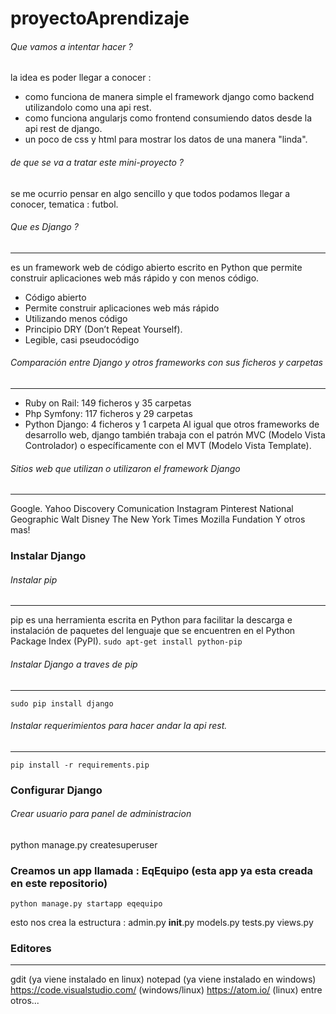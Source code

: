 # proyectoAprendizaje

###### Que vamos a intentar hacer ?
la idea es poder llegar a conocer :
* como funciona de manera simple el framework django como backend utilizandolo como una api rest.
* como funciona angularjs como frontend consumiendo datos desde la api rest de django.
* un poco de css y html para mostrar los datos de una manera "linda".

###### de que se va a tratar este mini-proyecto ?
se me ocurrio pensar en algo sencillo y que todos podamos llegar a conocer, tematica : futbol.

###### Que es Django ?
------
es un framework web de código abierto escrito en Python que permite construir aplicaciones web más rápido y con menos código.

* Código abierto
* Permite construir aplicaciones web más rápido
* Utilizando menos código
* Principio DRY (Don’t Repeat Yourself).
* Legible, casi pseudocódigo

###### Comparación entre Django y otros frameworks con sus ficheros y carpetas
------
* Ruby on Rail: 149 ficheros y 35 carpetas
* Php Symfony: 117 ficheros y 29 carpetas
* Python Django: 4 ficheros y 1 carpeta
Al igual que otros frameworks de desarrollo web, django también trabaja con el patrón MVC (Modelo Vista Controlador) o específicamente con el MVT (Modelo Vista Template). 


###### Sitios web que utilizan o utilizaron el framework Django
------
Google.
Yahoo
Discovery Comunication
Instagram
Pinterest
National Geographic
Walt Disney
The New York Times
Mozilla Fundation
Y otros mas!

### Instalar Django

###### Instalar pip
------
pip es una herramienta escrita en Python para facilitar la descarga e instalación de paquetes del lenguaje que se encuentren en el Python Package Index (PyPI).
```sudo apt-get install python-pip```

###### Instalar Django a traves de pip
------
```sudo pip install django```

###### Instalar requerimientos para hacer andar la api rest.
------
```pip install -r requirements.pip ```


### Configurar Django

###### Crear usuario para panel de administracion
python manage.py createsuperuser 


### Creamos un app llamada : EqEquipo (esta app ya esta creada en este repositorio)
```python manage.py startapp eqequipo```

esto nos crea la estructura :
admin.py
__init__.py
models.py
tests.py
views.py 


### Editores
-----
gdit (ya viene instalado en linux)
notepad (ya viene instalado en windows)
https://code.visualstudio.com/ (windows/linux)
https://atom.io/ (linux)
entre otros...


